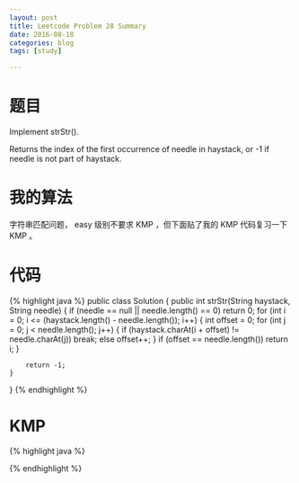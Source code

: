 ```yaml
---
layout: post
title: Leetcode Problem 28 Summary
date: 2016-08-18
categories: blog
tags: [study]

---
```


# 题目

Implement strStr().

Returns the index of the first occurrence of needle in haystack, or -1 if needle is not part of haystack.

# 我的算法

字符串匹配问题， easy 级别不要求 KMP ，但下面贴了我的 KMP 代码复习一下 KMP 。

# 代码

{% highlight java %}
public class Solution {
    public int strStr(String haystack, String needle) {
        if (needle == null || needle.length() == 0) return 0;
        for (int i = 0; i <= (haystack.length() - needle.length()); i++) {
            int offset = 0;
            for (int j = 0; j < needle.length(); j++) {
                if (haystack.charAt(i + offset) != needle.charAt(j)) break;
                else offset++;
            }
            if (offset == needle.length()) return i;
        }
        
        return -1;
    }
}
{% endhighlight %}

# KMP

{% highlight java %}

{% endhighlight %}